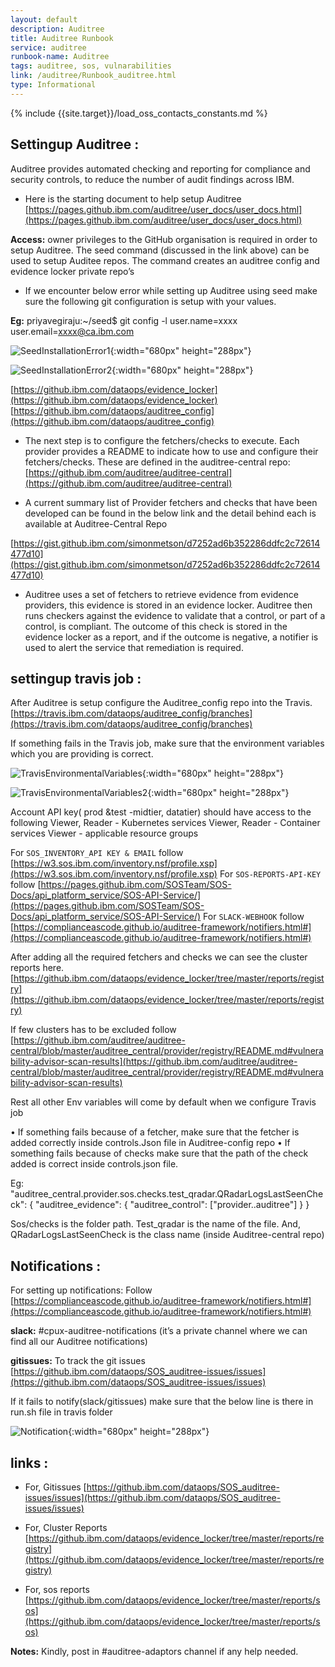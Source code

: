 ```yaml
---
layout: default
description: Auditree 
title: Auditree Runbook
service: auditree
runbook-name: Auditree
tags: auditree, sos, vulnarabilities
link: /auditree/Runbook_auditree.html
type: Informational
---
```


{% include {{site.target}}/load_oss_contacts_constants.md %}


## Settingup Auditree : 

Auditree provides automated checking and reporting for compliance and security controls, to reduce the number of audit findings across IBM.

- Here is the starting document to help setup Auditree [https://pages.github.ibm.com/auditree/user_docs/user_docs.html](https://pages.github.ibm.com/auditree/user_docs/user_docs.html)

**Access:** owner privileges to the GitHub organisation is required in order to setup Auditree.
The seed command (discussed in the link above) can be used to setup Auditee repos. The command creates an auditree config and evidence locker private repo’s 

- If we encounter below error while setting up Auditree using seed make sure the following git configuration is setup with your values. 

**Eg:** priyavegiraju:~/seed$ git config -l
user.name=xxxx
user.email=xxxx@ca.ibm.com

![SeedInstallationError1]({{site.baseurl}}/assets/images/SeedInstallationError1.png){:width="680px" height="288px"}

![SeedInstallationError2]({{site.baseurl}}/assets/images/SeedInstallationError2.png){:width="680px" height="288px"}

[https://github.ibm.com/dataops/evidence_locker](https://github.ibm.com/dataops/evidence_locker)
[https://github.ibm.com/dataops/auditree_config](https://github.ibm.com/dataops/auditree_config)

- The next step is to configure the fetchers/checks to execute. Each provider provides a README to indicate how to use and configure their fetchers/checks. These are defined in the auditree-central repo:[https://github.ibm.com/auditree/auditree-central](https://github.ibm.com/auditree/auditree-central)


- A current summary list of Provider fetchers and checks that have been developed can be found in the below link and the detail behind each is available at Auditree-Central Repo

[https://gist.github.ibm.com/simonmetson/d7252ad6b352286ddfc2c72614477d10](https://gist.github.ibm.com/simonmetson/d7252ad6b352286ddfc2c72614477d10)

- Auditree uses a set of fetchers to retrieve evidence from evidence providers, this evidence is stored in an evidence locker. Auditree then runs checkers against the evidence to validate that a control, or part of a control, is compliant. The outcome of this check is stored in the evidence locker as a report, and if the outcome is negative, a notifier is used to alert the service that remediation is required.

## settingup travis job :

After Auditree is setup configure the Auditree_config repo into the Travis. 
[https://travis.ibm.com/dataops/auditree_config/branches](https://travis.ibm.com/dataops/auditree_config/branches)

If something fails in the Travis job, make sure that the environment variables which you are providing is correct.

![TravisEnvironmentalVariables]({{site.baseurl}}/assets/images/TravisEnvironmentalVariables.png){:width="680px" height="288px"}

![TravisEnvironmentalVariables2]({{site.baseurl}}/assets/images/TravisEnvironmentalVariables2.png){:width="680px" height="288px"}


Account API key( prod &test -midtier, datatier) should have access to the following
Viewer, Reader - Kubernetes services
Viewer, Reader - Container services
Viewer - applicable resource groups


For `SOS_INVENTORY_API KEY & EMAIL` follow  [https://w3.sos.ibm.com/inventory.nsf/profile.xsp](https://w3.sos.ibm.com/inventory.nsf/profile.xsp)
For   `SOS-REPORTS-API-KEY` follow [https://pages.github.ibm.com/SOSTeam/SOS-Docs/api_platform_service/SOS-API-Service/](https://pages.github.ibm.com/SOSTeam/SOS-Docs/api_platform_service/SOS-API-Service/)
For `SLACK-WEBHOOK` follow [https://complianceascode.github.io/auditree-framework/notifiers.html#](https://complianceascode.github.io/auditree-framework/notifiers.html#)

After adding all the required fetchers and checks we can see the cluster reports here. 
[https://github.ibm.com/dataops/evidence_locker/tree/master/reports/registry](https://github.ibm.com/dataops/evidence_locker/tree/master/reports/registry)

If few clusters has to be excluded follow [https://github.ibm.com/auditree/auditree-central/blob/master/auditree_central/provider/registry/README.md#vulnerability-advisor-scan-results](https://github.ibm.com/auditree/auditree-central/blob/master/auditree_central/provider/registry/README.md#vulnerability-advisor-scan-results)

Rest all other Env variables will come by default when we configure Travis job 

•	If something fails because of a fetcher, make sure that the fetcher is added correctly inside controls.Json file in Auditree-config repo 
•	If something fails because of checks make sure that the path of the check added is correct inside controls.json file.

Eg: "auditree_central.provider.sos.checks.test_qradar.QRadarLogsLastSeenCheck": {
    "auditree_evidence": {
      "auditree_control": ["provider..auditree"]
    }
  }

Sos/checks is the folder path. Test_qradar is the name of the file. And, QRadarLogsLastSeenCheck is the class name (inside Auditree-central repo)

## Notifications :

For setting up notifications: Follow [https://complianceascode.github.io/auditree-framework/notifiers.html#](https://complianceascode.github.io/auditree-framework/notifiers.html#)


**slack:** #cpux-auditree-notifications (it’s a private channel where we can find all our Auditree notifications)

**gitissues:** To track the git issues [https://github.ibm.com/dataops/SOS_auditree-issues/issues](https://github.ibm.com/dataops/SOS_auditree-issues/issues)


If it fails to notify(slack/gitissues) make sure that the below line is there in run.sh file in travis folder 

![Notification]({{site.baseurl}}/assets/images/Notification.png){:width="680px" height="288px"}


## links :

- For, Gitissues [https://github.ibm.com/dataops/SOS_auditree-issues/issues](https://github.ibm.com/dataops/SOS_auditree-issues/issues)

- For, Cluster Reports [https://github.ibm.com/dataops/evidence_locker/tree/master/reports/registry](https://github.ibm.com/dataops/evidence_locker/tree/master/reports/registry)

- For, sos reports [https://github.ibm.com/dataops/evidence_locker/tree/master/reports/sos](https://github.ibm.com/dataops/evidence_locker/tree/master/reports/sos)


**Notes:** Kindly, post in #auditree-adaptors channel if any help needed. 































